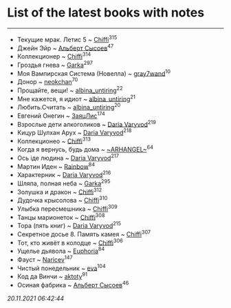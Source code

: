 # List of the latest books with notes
---

* Текущие мрак. Летис 5 ~ [Chiffi](users/105/105831994080785626680-google)<sup>315</sup>
* Джейн Эйр ~ [Альберт Сысоев](users/474/47446642-vkontakte)<sup>47</sup>
* Коллекционер ~ [Chiffi](users/105/105831994080785626680-google)<sup>314</sup>
* Гроздья гнева ~ [Garka](users/115/115753719718250012620-google)<sup>297</sup>
* Моя Вампирская Система (Новелла) ~ [gray7wand](users/110/110080946273609412257-google)<sup>10</sup>
* Донор ~ [neokchan](users/113/113179958976964886996-google)<sup>70</sup>
* Прощайте, вещи! ~ [albina_untiring](users/257/2579695-vkontakte)<sup>22</sup>
* Мне кажется, я идиот ~ [albina_untiring](users/257/2579695-vkontakte)<sup>21</sup>
* Любить.Считать ~ [albina_untiring](users/257/2579695-vkontakte)<sup>20</sup>
* Евгений Онегин ~ [ЗаяцЛис](users/112/112388384595246311466-google)<sup>174</sup>
* Взрослые дети алкоголиков ~ [Daria Varyvod](users/829/829893410524253-facebook)<sup>219</sup>
* Кицур Шулхан Арух ~ [Daria Varyvod](users/829/829893410524253-facebook)<sup>218</sup>
* Коллекционео ~ [Chiffi](users/105/105831994080785626680-google)<sup>313</sup>
* Когда я вернусь, будь дома ~ [~ARHANGEL~](users/642/64251996-vkontakte)<sup>64</sup>
* Ось іде людина ~ [Daria Varyvod](users/829/829893410524253-facebook)<sup>217</sup>
* Мартин Иден ~ [Rainbow](users/109/109787328219839805802-google)<sup>84</sup>
* Характерник ~ [Daria Varyvod](users/829/829893410524253-facebook)<sup>216</sup>
* Шляпа, полная неба ~ [Garka](users/115/115753719718250012620-google)<sup>295</sup>
* Золушка и дракон ~ [Chiffi](users/105/105831994080785626680-google)<sup>312</sup>
* Дудочка крысолова ~ [Chiffi](users/105/105831994080785626680-google)<sup>310</sup>
* Улыбка пересмешника ~ [Chiffi](users/105/105831994080785626680-google)<sup>309</sup>
* Танцы марионеток ~ [Chiffi](users/105/105831994080785626680-google)<sup>308</sup>
* Тора (пять книг) ~ [Daria Varyvod](users/829/829893410524253-facebook)<sup>215</sup>
* Секретное досье 8. Память камея ~ [Chiffi](users/105/105831994080785626680-google)<sup>307</sup>
* Тот, кто живёт в колодце ~ [Chiffi](users/105/105831994080785626680-google)<sup>306</sup>
* Ущелье дьявола ~ [Euphoria](users/106/106304994652616315178-google)<sup>84</sup>
* Фауст ~ [Naricev](users/107/107090515204537133928-google)<sup>147</sup>
* Чистый понедельник ~ [eva](users/111/111656270551033014778-google)<sup>104</sup>
* Код да Винчи ~ [aktoty](users/275/275766107-vkontakte)<sup>91</sup>
* Осиная фабрика ~ [Альберт Сысоев](users/474/47446642-vkontakte)<sup>46</sup>


_20.11.2021 06:42:44_
